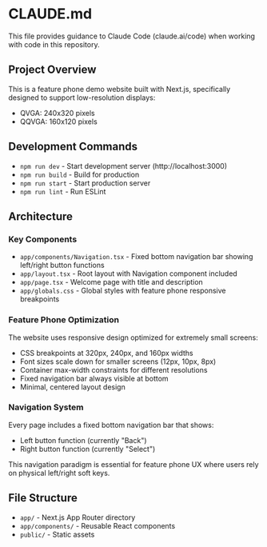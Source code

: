 # CLAUDE.md

This file provides guidance to Claude Code (claude.ai/code) when working with code in this repository.

## Project Overview

This is a feature phone demo website built with Next.js, specifically designed to support low-resolution displays:
- QVGA: 240x320 pixels
- QQVGA: 160x120 pixels

## Development Commands

- `npm run dev` - Start development server (http://localhost:3000)
- `npm run build` - Build for production
- `npm run start` - Start production server
- `npm run lint` - Run ESLint

## Architecture

### Key Components

- `app/components/Navigation.tsx` - Fixed bottom navigation bar showing left/right button functions
- `app/layout.tsx` - Root layout with Navigation component included
- `app/page.tsx` - Welcome page with title and description
- `app/globals.css` - Global styles with feature phone responsive breakpoints

### Feature Phone Optimization

The website uses responsive design optimized for extremely small screens:

- CSS breakpoints at 320px, 240px, and 160px widths
- Font sizes scale down for smaller screens (12px, 10px, 8px)
- Container max-width constraints for different resolutions
- Fixed navigation bar always visible at bottom
- Minimal, centered layout design

### Navigation System

Every page includes a fixed bottom navigation bar that shows:
- Left button function (currently "Back")
- Right button function (currently "Select")

This navigation paradigm is essential for feature phone UX where users rely on physical left/right soft keys.

## File Structure

- `app/` - Next.js App Router directory
- `app/components/` - Reusable React components
- `public/` - Static assets